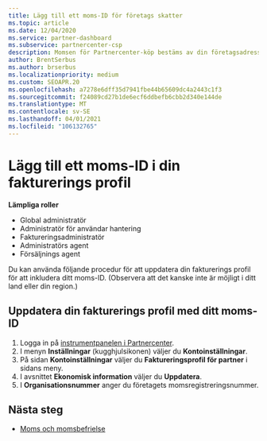 ```yaml
---
title: Lägg till ett moms-ID för företags skatter
ms.topic: article
ms.date: 12/04/2020
ms.service: partner-dashboard
ms.subservice: partnercenter-csp
description: Momsen för Partnercenter-köp bestäms av din företagsadress. Företag i vissa länder kan ange sina moms nummer eller lokala motsvarigheter.
author: BrentSerbus
ms.author: brserbus
ms.localizationpriority: medium
ms.custom: SEOAPR.20
ms.openlocfilehash: a7278e6dff35d7941fbe44b65609dc4a2443c1f3
ms.sourcegitcommit: f24089cd27b1de6ecf6ddbefb6cbb2d340e144de
ms.translationtype: MT
ms.contentlocale: sv-SE
ms.lasthandoff: 04/01/2021
ms.locfileid: "106132765"
---
```

# <a name="add-a-vat-id-to-your-billing-profile"></a>Lägg till ett moms-ID i din fakturerings profil

**Lämpliga roller**

- Global administratör
- Administratör för användar hantering
- Faktureringsadministratör
- Administratörs agent
- Försäljnings agent

Du kan använda följande procedur för att uppdatera din fakturerings profil för att inkludera ditt moms-ID. (Observera att det kanske inte är möjligt i ditt land eller din region.)

## <a name="update-your-billing-profile-with-your-vat-id"></a>Uppdatera din fakturerings profil med ditt moms-ID

1. Logga in på [instrumentpanelen i Partnercenter](https://partner.microsoft.com/dashboard/).
2. I menyn **Inställningar** (kugghjulsikonen) väljer du **Kontoinställningar**.
3. På sidan **Kontoinställningar** väljer du **Faktureringsprofil för partner** i sidans meny.
4. I avsnittet **Ekonomisk information** väljer du **Uppdatera**.
5. I **Organisationsnummer** anger du företagets momsregistreringsnummer.

## <a name="next-steps"></a>Nästa steg

- [Moms och momsbefrielse](tax-and-tax-exemptions.md)
